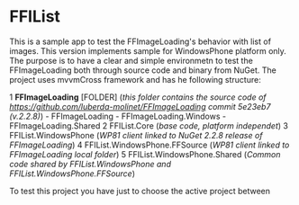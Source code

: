FFIList
=================
This is a sample app to test the FFImageLoading's behavior with list of images. This version implements sample for WindowsPhone platform only.
The purpose is to have a clear and simple environmetn to test the FFImageLoading both through source code and binary from NuGet. 
The project uses mvvmCross framework and has he following structure:

 1 **FFImageLoading** [FOLDER] (*this folder contains the source code of https://github.com/luberda-molinet/FFImageLoading commit 5e23eb7 (v.2.2.8)*)
	 - FFImageLoading
	 - FFImageLoading.Windows
	 - FFImageLoading.Shared
 2 FFIList.Core (*base code, platform independet*)
 3 FFIList.WindowsPhone (*WP81 client linked to NuGet 2.2.8 release of FFImageLoading*)
 4 FFIList.WindowsPhone.FFSource (*WP81 client linked to FFImageLoading local folder*)
 5 FFIList.WindowsPhone.Shared (*Common code shared by FFIList.WindowsPhone and FFIList.WindowsPhone.FFSource*)
 
 To test this project you have just to choose the active project between  
